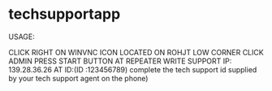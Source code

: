 # techsupportapp

USAGE:

CLICK RIGHT ON WINVNC ICON LOCATED ON ROHJT LOW CORNER
CLICK ADMIN
PRESS START BUTTON
AT REPEATER WRITE SUPPORT IP: 139.28.36.26
AT ID:(ID :123456789) complete the tech support id supplied by your tech support agent on the phone)
